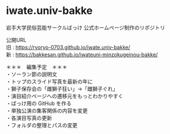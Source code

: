 # iwate.univ-bakke

岩手大学民俗芸能サークルばっけ
公式ホームページ制作のリポジトリ

公開URL<br>
旧 : https://ryoryo-0703.github.io/iwate.univ-bakke/<br>
新 : https://bakkesan.github.io/iwateuni-minzokugeinou-bakke/<br>





＊＊＊　編集予定　＊＊＊<br>
・ソーラン節の説明文<br>
・トップのスライド写真を最新の年に<br>
・獅子保存会の「雌獅子狂い」→「雌獅子ぐれ」<br>
・演目紹介ページへの遷移元をもっとわかりやすく<br>
・ばっけ用の GitHub を作る<br>
・単独公演の集客関係の内容を変更<br>
・各演目写真の更新<br>
・フォルダの整理とパスの変更<br>
